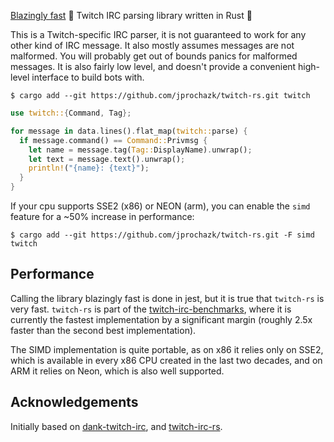 [Blazingly fast](#performance) 🚀 Twitch IRC parsing library written in Rust 🦀

This is a Twitch-specific IRC parser, it is not guaranteed to work for any other kind of IRC message. It also mostly assumes messages are not malformed. You will probably get out of bounds panics for malformed messages. It is also fairly low level, and doesn't provide a convenient high-level interface to build bots with.

```
$ cargo add --git https://github.com/jprochazk/twitch-rs.git twitch
```

```rust
use twitch::{Command, Tag};

for message in data.lines().flat_map(twitch::parse) {
  if message.command() == Command::Privmsg {
    let name = message.tag(Tag::DisplayName).unwrap();
    let text = message.text().unwrap();
    println!("{name}: {text}");
  }
}
```

If your cpu supports SSE2 (x86) or NEON (arm), you can enable the `simd` feature for a ~50% increase in performance:
```
$ cargo add --git https://github.com/jprochazk/twitch-rs.git -F simd twitch
```

## Performance

Calling the library blazingly fast is done in jest, but it is true that `twitch-rs` is very fast. `twitch-rs` is part of the [twitch-irc-benchmarks](https://github.com/jprochazk/twitch-irc-benchmarks), where it is currently the fastest implementation by a significant margin (roughly 2.5x faster than the second best implementation).

The SIMD implementation is quite portable, as on x86 it relies only on SSE2, which is available in every x86 CPU created in the last two decades, and on ARM it relies on Neon, which is also well supported.

## Acknowledgements

Initially based on [dank-twitch-irc](https://github.com/robotty/dank-twitch-irc), and [twitch-irc-rs](https://github.com/robotty/twitch-irc-rs).

